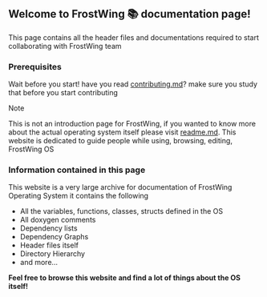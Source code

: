 ## Welcome to FrostWing 📚 documentation page!
This page contains all the header files and documentations required to start collaborating with FrostWing team

### Prerequisites
Wait before you start! have you read [contributing.md](https://github.com/Frost-Wing/osdev/blob/main/CONTRIBUTING.md)? make sure you study that before you start contributing

> [!NOTE]  
> This is not an introduction page for FrostWing, if you wanted to know more about the actual operating system itself please visit [readme.md](https://github.com/Frost-Wing/osdev/blob/main/readme.md). This website is dedicated to guide people while using, browsing, editing, FrostWing OS

### Information contained in this page
This website is a very large archive for documentation of FrostWing Operating System it contains the following

- All the variables, functions, classes, structs defined in the OS
- All doxygen comments
- Dependency lists
- Dependency Graphs
- Header files itself
- Directory Hierarchy
- and more...

**Feel free to browse this website and find a lot of things about the OS itself!**